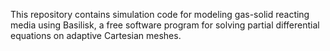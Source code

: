 This repository contains simulation code for modeling gas-solid reacting media using Basilisk, a free software program for solving partial differential equations on adaptive Cartesian meshes.
